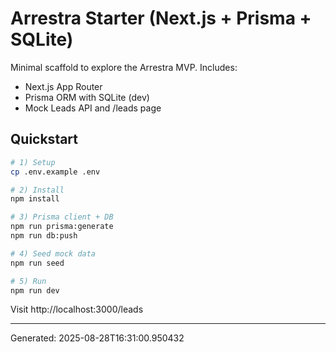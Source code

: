 # Arrestra Starter (Next.js + Prisma + SQLite)

Minimal scaffold to explore the Arrestra MVP. Includes:
- Next.js App Router
- Prisma ORM with SQLite (dev)
- Mock Leads API and /leads page

## Quickstart

```bash
# 1) Setup
cp .env.example .env

# 2) Install
npm install

# 3) Prisma client + DB
npm run prisma:generate
npm run db:push

# 4) Seed mock data
npm run seed

# 5) Run
npm run dev
```

Visit http://localhost:3000/leads

---

Generated: 2025-08-28T16:31:00.950432
